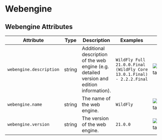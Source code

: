 <!--- Hugo front matter used to generate the website version of this page:
--->

# Webengine

## Webengine Attributes

<!-- semconv registry.webengine(omit_requirement_level) -->
| Attribute  | Type | Description  | Examples  | Stability |
|---|---|---|---|---|
| `webengine.description` | string | Additional description of the web engine (e.g. detailed version and edition information). | `WildFly Full 21.0.0.Final (WildFly Core 13.0.1.Final) - 2.2.2.Final` | ![Experimental](https://img.shields.io/badge/-experimental-blue) |
| `webengine.name` | string | The name of the web engine. | `WildFly` | ![Experimental](https://img.shields.io/badge/-experimental-blue) |
| `webengine.version` | string | The version of the web engine. | `21.0.0` | ![Experimental](https://img.shields.io/badge/-experimental-blue) |
<!-- endsemconv -->
